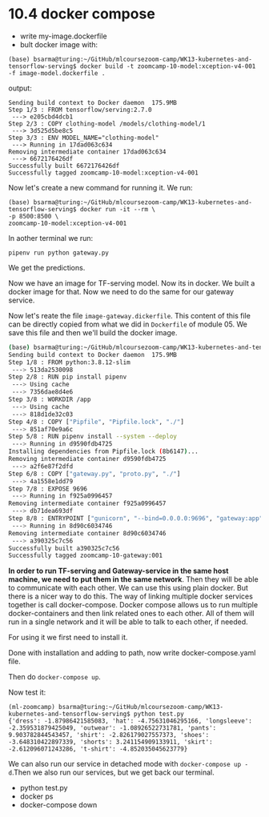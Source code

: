 # 10.4 docker compose

- write my-image.dockerfile
- bult docker image with:
```
(base) bsarma@turing:~/GitHub/mlcoursezoom-camp/WK13-kubernetes-and-tensorflow-serving$ docker build -t zoomcamp-10-model:xception-v4-001 -f image-model.dockerfile .
```

output:
```
Sending build context to Docker daemon  175.9MB
Step 1/3 : FROM tensorflow/serving:2.7.0
 ---> e205cbd4dcb1
Step 2/3 : COPY clothing-model /models/clothing-model/1
 ---> 3d525d5be8c5
Step 3/3 : ENV MODEL_NAME="clothing-model"
 ---> Running in 17dad063c634
Removing intermediate container 17dad063c634
 ---> 6672176426df
Successfully built 6672176426df
Successfully tagged zoomcamp-10-model:xception-v4-001
```

Now let's create a new command for running it.
 We run:
 
 ```
 (base) bsarma@turing:~/GitHub/mlcoursezoom-camp/WK13-kubernetes-and-tensorflow-serving$ docker run -it --rm \
-p 8500:8500 \
zoomcamp-10-model:xception-v4-001 
 ```
In aother terminal we run:
```
pipenv run python gateway.py
```
We get the predictions.

Now we have an image for TF-serving model. Now its in docker. We built a docker image for that. Now we need to do the same for our gateway service. 

Now let's reate the file `image-gateway.dickerfile`. This content of this file can be directly copied from what we did in `Dockerfile` of module 05.  We save this file and then we'll build the docker image. 

```bash
(base) bsarma@turing:~/GitHub/mlcoursezoom-camp/WK13-kubernetes-and-tensorflow-serving$ docker build -t zoomcamp-10-gateway:001 -f image-gateway.dockerfile .
Sending build context to Docker daemon  175.9MB
Step 1/8 : FROM python:3.8.12-slim
 ---> 513da2530098
Step 2/8 : RUN pip install pipenv
 ---> Using cache
 ---> 7356dae8d4e6
Step 3/8 : WORKDIR /app
 ---> Using cache
 ---> 818d1de32c03
Step 4/8 : COPY ["Pipfile", "Pipfile.lock", "./"]
 ---> 851af70e9a6c
Step 5/8 : RUN pipenv install --system --deploy
 ---> Running in d9590fdb4725
Installing dependencies from Pipfile.lock (8b6147)...
Removing intermediate container d9590fdb4725
 ---> a2f6e87f2dfd
Step 6/8 : COPY ["gateway.py", "proto.py", "./"]
 ---> 4a1558e1dd79
Step 7/8 : EXPOSE 9696
 ---> Running in f925a0996457
Removing intermediate container f925a0996457
 ---> db71dea693df
Step 8/8 : ENTRYPOINT ["gunicorn", "--bind=0.0.0.0:9696", "gateway:app"]
 ---> Running in 8d90c6034746
Removing intermediate container 8d90c6034746
 ---> a390325c7c56
Successfully built a390325c7c56
Successfully tagged zoomcamp-10-gateway:001
``` 
**In order to run TF-serving and Gateway-service in the same host machine, we need to put them in the same network**. Then they will be able to communicate with each other. We can use this using plain docker. But there is a nicer way to do this. 
The way of linking multiple docker services together is call docker-compose. Docker compose allows us to run multiple docker-containers and then link related ones to each other. All of them will run in a single network and it will be able to talk to each other, if needed. 

For using it we first need to install it.  


Done with installation and adding to path, now write docker-compose.yaml file.

Then do `docker-compose up`.

Now test it:

```
(ml-zoomcamp) bsarma@turing:~/GitHub/mlcoursezoom-camp/WK13-kubernetes-and-tensorflow-serving$ python test.py 
{'dress': -1.87986421585083, 'hat': -4.75631046295166, 'longsleeve': -2.359531879425049, 'outwear': -1.08926522731781, 'pants': 9.903782844543457, 'shirt': -2.826179027557373, 'shoes': -3.648310422897339, 'shorts': 3.241154909133911, 'skirt': -2.612096071243286, 't-shirt': -4.852035045623779}
```

We can also run our service in detached mode with `docker-compose up -d`.Then we also run our services, but we get back our terminal. 

- python test.py
- docker ps
- docker-compose down